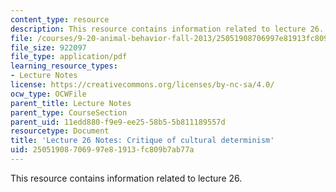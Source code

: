 ```yaml
---
content_type: resource
description: This resource contains information related to lecture 26.
file: /courses/9-20-animal-behavior-fall-2013/25051908706997e81913fc809b7ab77a_MIT9_20F13_Lec26.pdf
file_size: 922097
file_type: application/pdf
learning_resource_types:
- Lecture Notes
license: https://creativecommons.org/licenses/by-nc-sa/4.0/
ocw_type: OCWFile
parent_title: Lecture Notes
parent_type: CourseSection
parent_uid: 11edd880-f9e9-ee25-58b5-5b811189557d
resourcetype: Document
title: 'Lecture 26 Notes: Critique of cultural determinism'
uid: 25051908-7069-97e8-1913-fc809b7ab77a
---
```

This resource contains information related to lecture 26.